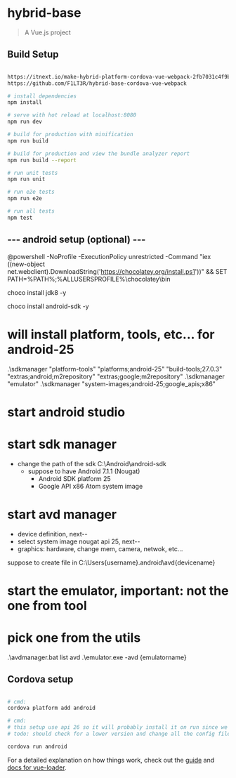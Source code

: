 # hybrid-base

> A Vue.js project

## Build Setup

``` bash

https://itnext.io/make-hybrid-platform-cordova-vue-webpack-2fb7031c4f9b
https://github.com/F1LT3R/hybrid-base-cordova-vue-webpack

# install dependencies
npm install

# serve with hot reload at localhost:8080
npm run dev

# build for production with minification
npm run build

# build for production and view the bundle analyzer report
npm run build --report

# run unit tests
npm run unit

# run e2e tests
npm run e2e

# run all tests
npm test

```

## --- android setup (optional) ---

@powershell -NoProfile -ExecutionPolicy unrestricted -Command "iex ((new-object net.webclient).DownloadString('https://chocolatey.org/install.ps1'))" && SET PATH=%PATH%;%ALLUSERSPROFILE%\chocolatey\bin

choco install jdk8 -y

choco install android-sdk -y

# will install platform, tools, etc... for android-25
.\sdkmanager "platform-tools" "platforms;android-25" "build-tools;27.0.3" "extras;android;m2repository" "extras;google;m2repository"
.\sdkmanager "emulator" 
.\sdkmanager "system-images;android-25;google_apis;x86"

# start android studio
  # start sdk manager
  - change the path of the sdk C:\Android\android-sdk
    - suppose to have Android 7.1.1 (Nougat) 
      - Android SDK platform 25
      - Google API x86 Atom system image

  # start avd manager
  - device definition, next--
  - select system image nougat api 25, next--
  - graphics: hardware, change mem, camera, netwok, etc... 

  suppose to create file in C:\Users\{username}\.android\avd\{devicename}

# start the emulator, important: not the one from tool
# pick one from the utils 
.\avdmanager.bat list avd 
.\emulator.exe -avd {emulatorname}


## Cordova setup
``` bash

# cmd:
cordova platform add android

# cmd:
# this setup use api 26 so it will probably install it on run since we loaded api 25 in the script above
# todo: should check for a lower version and change all the config files

cordova run android

```


For a detailed explanation on how things work, check out the [guide](http://vuejs-templates.github.io/webpack/) and [docs for vue-loader](http://vuejs.github.io/vue-loader).
